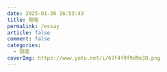 ```yaml
---
date: 2025-01-30 16:53:43
title: 随笔
permalink: /essay
article: false
comment: false
categories:
  - 随笔
coverImg: https://www.yotu.net/i/67f4f9f9d9e38.png
---
```








